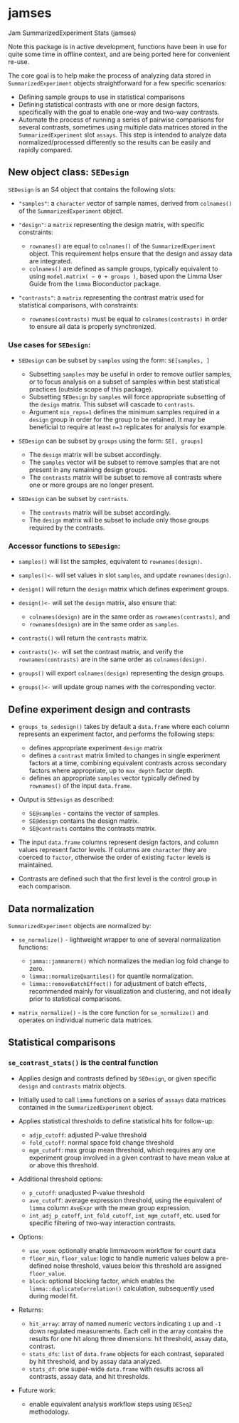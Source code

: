 # jamses
Jam SummarizedExperiment Stats (jamses)

Note this package is in active development, functions have
been in use for quite some time in offline context, and are
being ported here for convenient re-use.

The core goal is to help make the process of analyzing data
stored in `SummarizedExperiment` objects straightforward for
a few specific scenarios:

* Defining sample groups to use in statistical comparisons
* Defining statistical contrasts with one or more design factors,
specifically with the goal to enable one-way and two-way contrasts.
* Automate the process of running a series of pairwise comparisons
for several contrasts, sometimes using multiple data matrices stored
in the `SummarizedExperiment` slot `assays`. This step is intended
to analyze data normalized/processed differently so the results can
be easily and rapidly compared.

## New object class: `SEDesign`

`SEDesign` is an S4 object that contains the following slots:

* `"samples"`: a `character` vector of sample names, derived from
`colnames()` of the `SummarizedExperiment` object.
* `"design"`: a `matrix` representing the design matrix, with specific
constraints:

   * `rownames()` are equal to `colnames()` of the `SummarizedExperiment`
   object. This requirement helps ensure that the design and assay data
   are integrated.
   * `colnames()` are defined as sample groups, typically equivalent to
   using `model.matrix( ~ 0 + groups )`, based upon the Limma User Guide
   from the `limma` Bioconductor package.

* `"contrasts"`: a `matrix` representing the contrast matrix used for
statistical comparisons, with constraints:

   * `rownames(contrasts)` must be equal to `colnames(contrasts)` in order
   to ensure all data is properly synchronized.

### Use cases for `SEDesign`:

* `SEDesign` can be subset by `samples` using the form: `SE[samples, ]`

   * Subsetting `samples` may be useful in order to remove outlier samples,
   or to focus analysis on a subset of samples within best statistical
   practices (outside scope of this package).
   * Subsetting `SEDesign` by `samples` will force appropriate subsetting
   of the `design` matrix. This subset will cascade to `contrasts`.
   * Argument `min_reps=1` defines the minimum samples required in a
   `design` group in order for the group to be retained. It may be beneficial
   to require at least `n=3` replicates for analysis for example.

* `SEDesign` can be subset by `groups` using the form: `SE[, groups]`

   * The `design` matrix will be subset accordingly.
   * The `samples` vector will be subset to remove samples that are not
   present in any remaining design groups.
   * The `contrasts` matrix will be subset to remove all contrasts where one
   or more groups are no longer present.

* `SEDesign` can be subset by `contrasts`.

   * The `contrasts` matrix will be subset accordingly.
   * The `design` matrix will be subset to include only those groups
   required by the contrasts.

### Accessor functions to `SEDesign`:

* `samples()` will list the samples, equivalent to `rownames(design)`.
* `samples()<-` will set values in slot `samples`, and update `rownames(design)`.
* `design()` will return the `design` matrix which defines experiment groups.
* `design()<-` will set the `design` matrix, also ensure that:

   * `colnames(design)` are in the same order as `rownames(contrasts)`, and
   * `rownames(design)` are in the same order as `samples`.
   
* `contrasts()` will return the `contrasts` matrix.
* `contrasts()<-` will set the contrast matrix, and verify the
`rownames(contrasts)` are in the same order as `colnames(design)`.
* `groups()` will export `colnames(design)` representing the design groups.
* `groups()<-` will update group names with the corresponding vector.

## Define experiment design and contrasts

* `groups_to_sedesign()` takes by default a `data.frame` where each column
represents an experiment factor, and performs the following steps:

   * defines appropriate experiment `design` matrix
   * defines a `contrast` matrix limited to changes in single
   experiment factors at a time, combining equivalent contrasts across
   secondary factors where appropriate, up to `max_depth` factor depth.
   * defines an appropriate `samples` vector typically defined by `rownames()`
   of the input `data.frame`.

* Output is `SEDesign` as described:

   * `SE@samples` - contains the vector of samples.
   * `SE@design` contains the design matrix.
   * `SE@contrasts` contains the contrasts matrix.

* The input `data.frame` columns represent design factors,
and column values represent factor levels.
If columns are `character` they are coerced to `factor`,
otherwise the order of existing `factor` levels is maintained.
* Contrasts are defined such that the first level is the control group
in each comparison.

## Data normalization

`SummarizedExperiment` objects are normalized by:

* `se_normalize()` - lightweight wrapper to one of several normalization
functions:

   * `jamma::jammanorm()` which normalizes the median log fold change to zero.
   * `limma::normalizeQuantiles()` for quantile normalization.
   * `limma::removeBatchEffect()` for adjustment of batch effects, recommended
   mainly for visualization and clustering, and not ideally prior to
   statistical comparisons.

* `matrix_normalize()` - is the core function for `se_normalize()` and operates
on individual numeric data matrices.


## Statistical comparisons

### `se_contrast_stats()` is the central function

* Applies design and contrasts defined by `SEDesign`, or given
specific `design` and `contrasts` matrix objects.
* Initially used to call `limma` functions on a series of `assays`
data matrices contained in the `SummarizedExperiment` object.
* Applies statistical thresholds to define statistical hits for follow-up:

   * `adjp_cutoff`: adjusted P-value threshold
   * `fold_cutoff`: normal space fold change threshold
   * `mgm_cutoff`: max group mean threshold, which requires any one experiment
   group involved in a given contrast to have mean value at or above this
   threshold.

* Additional threshold options:

   * `p_cutoff`: unadjusted P-value threshold
   * `ave_cutoff`: average expression threshold, using the equivalent of
   `limma` column `AveExpr` with the mean group expression.
   * `int_adj_p_cutoff`, `int_fold_cutoff`, `int_mgm_cutoff`, etc. used
   for specific filtering of two-way interaction contrasts.

* Options:

   * `use_voom`: optionally enable limmavoom workflow for count data
   * `floor_min`, `floor_value`: logic to handle numeric values below a
   pre-defined noise threshold, values below this threshold are assigned
   `floor_value`.
   * `block`: optional blocking factor, which enables the
   `limma::duplicateCorrelation()` calculation, subsequently used during
   model fit.

* Returns:

   * `hit_array`: array of named numeric vectors indicating `1` up and
   `-1` down regulated measurements. Each cell in the array contains the
   results for one hit along three dimensions: hit threshold, assay data, contrast.
   * `stats_dfs`: `list` of `data.frame` objects for each contrast,
   separated by hit threshold, and by assay data analyzed.
   * `stats_df`: one super-wide `data.frame` with results across all contrasts,
   assay data, and hit thresholds.


* Future work:

   * enable equivalent analysis workflow steps using `DESeq2` methodology.
